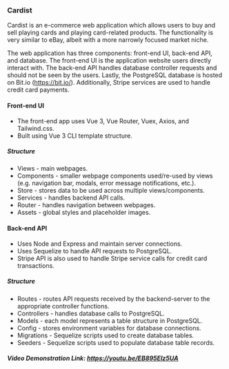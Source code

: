 ### Cardist
Cardist is an e-commerce web application which allows users to buy and sell playing cards and playing card-related products. The functionality is very similar to eBay, albeit with a more narrowly focused market niche. 

The web application has three components: front-end UI, back-end API, and database. The front-end UI is the application website users directly interact with. The back-end API handles database controller requests and should not be seen by the users. Lastly, the PostgreSQL database is hosted on Bit.io (https://bit.io/). Additionally, Stripe services are used to handle credit card payments. 

#### Front-end UI
* The front-end app uses Vue 3, Vue Router, Vuex, Axios, and Tailwind.css.
* Built using Vue 3 CLI template structure.

##### Structure
* Views - main webpages.
* Components - smaller webpage components used/re-used by views (e.g. navigation bar, modals, error message notifications, etc.).
* Store - stores data to be used across multiple views/components.
* Services - handles backend API calls.
* Router - handles navigation between webpages.
* Assets - global styles and placeholder images. 

#### Back-end API
* Uses Node and Express and maintain server connections.
* Uses Sequelize to handle API requests to PostgreSQL.
* Stripe API is also used to handle Stripe service calls for credit card transactions.

##### Structure
* Routes - routes API requests received by the backend-server to the appropriate controller functions.
* Controllers - handles database calls to PostgreSQL.
* Models - each model represents a table structure in PostgreSQL.
* Config - stores environment variables for database connections.
* Migrations - Sequelize scripts used to create database tables.
* Seeders - Sequelize scripts used to populate database table records.

##### Video Demonstration Link: https://youtu.be/EB895EIz5UA
